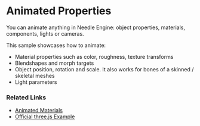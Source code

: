 # Animated Properties

You can animate anything in Needle Engine: object properties, materials, components, lights or cameras. 

This sample showcases how to animate:

 - Material properties such as color, roughness, texture transforms
 - Blendshapes and morph targets
 - Object position, rotation and scale. It also works for bones of a skinned / skeletal meshes
 - Light parameters


 ### Related Links
 - [Animated Materials](https://engine.needle.tools/samples/animated-materials/)
 - [Official three.js Example](https://threejs.org/examples/?q=animation%20pointer#webgl_loader_gltf_animation_pointer)

